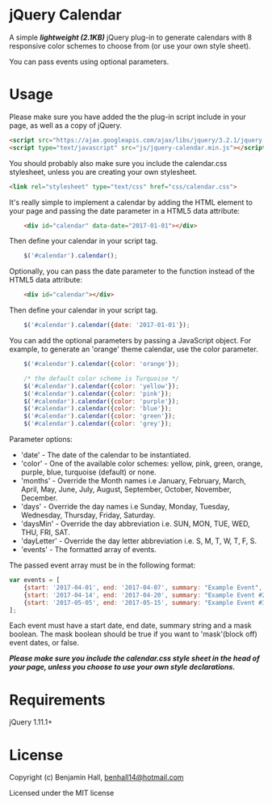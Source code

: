 # jQuery Calendar
A simple ***lightweight (2.1KB)*** jQuery plug-in to generate calendars with 8 responsive color schemes to choose from (or use your own style sheet).

You can pass events using optional parameters.
            
# Usage
Please make sure you have added the the plug-in script include in your page, as well as a copy of jQuery.
```html
<script src="https://ajax.googleapis.com/ajax/libs/jquery/3.2.1/jquery.min.js"></script>
<script type="text/javascript" src="js/jquery-calendar.min.js"></script>
```

You should probably also make sure you include the calendar.css stylesheet, unless you are creating your own stylesheet.
```html
<link rel="stylesheet" type="text/css" href="css/calendar.css">
```

It's really simple to implement a calendar by adding the HTML element to your page and passing the date parameter in a HTML5 data attribute:

```html
    <div id="calendar" data-date="2017-01-01"></div>
```

Then define your calendar in your script tag.

```js
    $('#calendar').calendar();
```

Optionally, you can pass the date parameter to the function instead of the HTML5 data attribute:

```html
    <div id="calendar"></div>
```

Then define your calendar in your script tag.

```js
    $('#calendar').calendar({date: '2017-01-01'});
```

You can add the optional parameters by passing a JavaScript object. For example, to generate an 'orange' theme calendar, use the color parameter.

```js
    $('#calendar').calendar({color: 'orange'});

    /* the default color scheme is Turquoise */
    $('#calendar').calendar({color: 'yellow'});
    $('#calendar').calendar({color: 'pink'});
    $('#calendar').calendar({color: 'purple'});
    $('#calendar').calendar({color: 'blue'});
    $('#calendar').calendar({color: 'green'});
    $('#calendar').calendar({color: 'grey'});
```

Parameter options:
 * 'date' - The date of the calendar to be instantiated.
 * 'color' - One of the available color schemes: yellow, pink, green, orange, purple, blue, turquoise (default) or none.
 * 'months' - Override the Month names i.e January, February, March, April, May, June, July, August, September, October, November, December.
 * 'days' - Override the day names i.e Sunday, Monday, Tuesday, Wednesday, Thursday, Friday, Saturday.
 * 'daysMin' - Override the day abbreviation i.e. SUN, MON, TUE, WED, THU, FRI, SAT.
 * 'dayLetter' - Override the day letter abbreviation i.e. S, M, T, W, T, F, S.
 * 'events' - The formatted array of events.

The passed event array must be in the following format:

```js
var events = [
    {start: '2017-04-01', end: '2017-04-07', summary: "Example Event", mask: true}, 
    {start: '2017-04-14', end: '2017-04-20', summary: "Example Event #2", mask: true},
    {start: '2017-05-05', end: '2017-05-15', summary: "Example Event #3", mask: true}
];
```

Each event must have a start date, end date, summary string and a mask boolean. The mask boolean should be true if you want to 'mask'(block off) event dates, or false.

***Please make sure you include the calendar.css style sheet in the head of your page, unless you choose to use your own style declarations.***

# Requirements
jQuery 1.11.1+

# License
Copyright (c) Benjamin Hall, benhall14@hotmail.com

Licensed under the MIT license